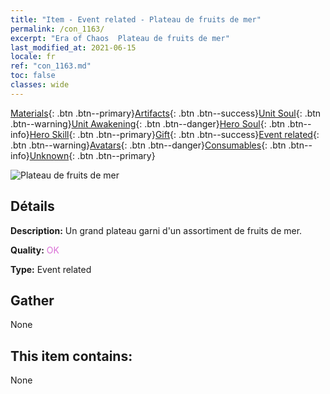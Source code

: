 ```yaml
---
title: "Item - Event related - Plateau de fruits de mer"
permalink: /con_1163/
excerpt: "Era of Chaos  Plateau de fruits de mer"
last_modified_at: 2021-06-15
locale: fr
ref: "con_1163.md"
toc: false
classes: wide
---
```

 [Materials](/ItemsFR/){: .btn .btn--primary}[Artifacts](/ItemsFR/Artifacts/){: .btn .btn--success}[Unit Soul](/ItemsFR/UnitSoul/){: .btn .btn--warning}[Unit Awakening](/ItemsFR/UnitAwakening/){: .btn .btn--danger}[Hero Soul](/ItemsFR/HeroSoul/){: .btn .btn--info}[Hero Skill](/ItemsFR/HeroSkill/){: .btn .btn--primary}[Gift](/ItemsFR/Gift/){: .btn .btn--success}[Event related](/ItemsFR/Events/){: .btn .btn--warning}[Avatars](/ItemsFR/Avatars/){: .btn .btn--danger}[Consumables](/ItemsFR/Consumables/){: .btn .btn--info}[Unknown](/ItemsFR/Unknown/){: .btn .btn--primary}

 ![Plateau de fruits de mer](/images/t/i_8150013.png)

## Détails
 **Description:** Un grand plateau garni d'un assortiment de fruits de mer.

 **Quality:** <span style="color: #DA70D6">OK</span>

 **Type:** Event related

## Gather

  None

## This item contains:

  None

